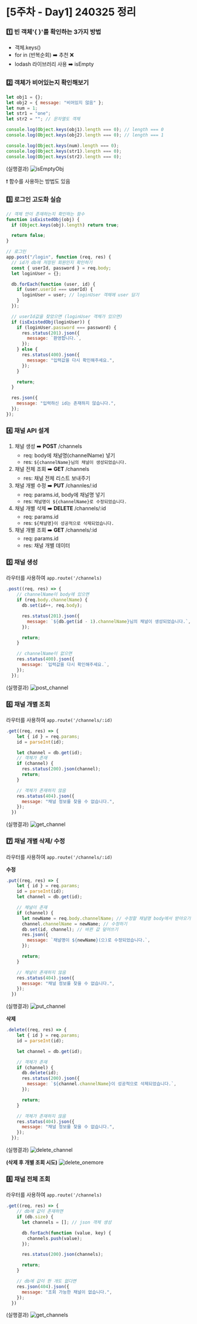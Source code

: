 # [5주차 - Day1] 240325 정리

### 1️⃣ 빈 객체'{ }'를 확인하는 3가지 방법

- 객체.keys()
- for in (반복순회) ➡️ 추천 ❌
- lodash 라이브러리 사용 ➡️ isEmpty

### 2️⃣ 객체가 비어있는지 확인해보기

```javascript
let obj1 = {};
let obj2 = { message: "비어있지 않음" };
let num = 1;
let str1 = "one";
let str2 = ""; // 문자열도 객체

console.log(Object.keys(obj1).length === 0); // length === 0
console.log(Object.keys(obj2).length === 0); // length === 1

console.log(Object.keys(num).length === 0);
console.log(Object.keys(str1).length === 0);
console.log(Object.keys(str2).length === 0);
```

(실행결과)
![isEmptyObj](../img/5주차_img/5-1-1.png)

❗️ 함수를 사용하는 방법도 있음

### 3️⃣ 로그인 고도화 실습

```javascript
// 객체 안이 존재하는지 확인하는 함수
function isExistedObj(obj) {
  if (Object.keys(obj).length) return true;

  return false;
}

// 로그인
app.post("/login", function (req, res) {
  // id가 db에 저장된 회원인지 확인하기
  const { userId, password } = req.body;
  let loginUser = {};

  db.forEach(function (user, id) {
    if (user.userId === userId) {
      loginUser = user; // loginUser 객체에 user 담기
    }
  });

  // userId값을 찾았으면 (loginUser 객체가 있으면)
  if (isExistedObj(loginUser)) {
    if (loginUser.password === password) {
      res.status(201).json({
        message: `환영합니다.`,
      });
    } else {
      res.status(400).json({
        message: "입력값을 다시 확인해주세요.",
      });
    }

    return;
  }

  res.json({
    message: "입력하신 id는 존재하지 않습니다.",
  });
});
```

### 4️⃣ 채널 API 설계

1. 채널 생성 ➡️ **POST** /channels
   - req: body에 채널명(channelName) 넣기
   - res: `${channelName}님의 채널이 생성되었습니다.`
2. 채널 전체 조회 ➡️ **GET** /channels
   - res: 채널 전체 리스트 보내주기
3. 채널 개별 수정 ➡️ **PUT** /channles/:id
   - req: params.id, body에 채널명 넣기
   - res: `채널명이 ${channelName}로 수정되었습니다.`
4. 채널 개별 삭제 ➡️ **DELETE** /channels/:id
   - req: params.id
   - res: `${채널명}이 성공적으로 삭제되었습니다.`
5. 채널 개별 조회 ➡️ **GET** /channels/:id
   - req: params.id
   - res: 채널 개별 데이터

### 5️⃣ 채널 생성

라우터를 사용하여 `app.route('/channels)`

```javascript
.post((req, res) => {
    // channelName이 body에 있으면
    if (req.body.channelName) {
      db.set(id++, req.body);

      res.status(201).json({
        message: `${db.get(id - 1).channelName}님의 채널이 생성되었습니다.`,
      });

      return;
    }

    // channelName이 없으면
    res.status(400).json({
      message: `입력값을 다시 확인해주세요.`,
    });
  });
```

(실행결과)
![post_channel](../img/5주차_img/5-1-2.png)

### 6️⃣ 채널 개별 조회

라우터를 사용하여 `app.route('/channels/:id)`

```javascript
.get((req, res) => {
    let { id } = req.params;
    id = parseInt(id);

    let channel = db.get(id);
    // 객체가 존재
    if (channel) {
      res.status(200).json(channel);
      return;
    }

    // 객체가 존재하지 않음
    res.status(404).json({
      message: "채널 정보를 찾을 수 없습니다.",
    });
  })
```

(실행결과)
![get_channel](../img/5주차_img/5-1-3.png)

### 7️⃣ 채널 개별 삭제/ 수정

라우터를 사용하여 `app.route('/channels/:id)`

**수정**

```javascript
.put((req, res) => {
    let { id } = req.params;
    id = parseInt(id);
    let channel = db.get(id);

    // 채널이 존재
    if (channel) {
      let newName = req.body.channelName; // 수정할 채널명 body에서 받아오기
      channel.channelName = newName; // 수정하기
      db.set(id, channel); // 바뀐 값 덮어쓰기
      res.json({
        message: `채널명이 ${newName}(으)로 수정되었습니다.`,
      });

      return;
    }

    // 채널이 존재하지 않음
    res.status(404).json({
      message: "채널 정보를 찾을 수 없습니다.",
    });
  })
```

(실행결과)
![put_channel](../img/5주차_img/5-1-5.png)

**삭제**

```javascript
.delete((req, res) => {
    let { id } = req.params;
    id = parseInt(id);

    let channel = db.get(id);

    // 객체가 존재
    if (channel) {
      db.delete(id);
      res.status(200).json({
        message: `${channel.channelName}이 성공적으로 삭제되었습니다.`,
      });

      return;
    }

    // 객체가 존재하지 않음
    res.status(404).json({
      message: "채널 정보를 찾을 수 없습니다.",
    });
  });
```

(실행결과)
![delete_channel](../img/5주차_img/5-1-4.png)

**(삭제 후 개별 조회 시도)**
![delete_onemore](../img/5주차_img/5-1-6.png)

### 8️⃣ 채널 전체 조회

라우터를 사용하여 `app.route('/channels)`

```javascript
.get((req, res) => {
    // db에 값이 존재하면
    if (db.size) {
      let channels = []; // json 객체 생성

      db.forEach(function (value, key) {
        channels.push(value);
      });

      res.status(200).json(channels);

      return;
    }

    // db에 값이 한 개도 없다면
    res.json(404).json({
      message: "조회 가능한 채널이 없습니다.",
    });
  })
```

(실행결과)
![get_channels](../img/5주차_img/5-1-7.png)
